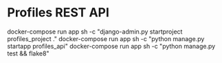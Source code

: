 # Profiles REST API

docker-compose run app sh -c "django-admin.py startproject profiles_project ."
docker-compose run app sh -c "python manage.py startapp profiles_api"
docker-compose run app sh -c "python manage.py test && flake8"